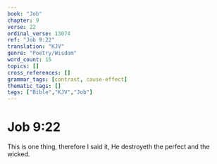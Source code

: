 ```yaml
---
book: "Job"
chapter: 9
verse: 22
ordinal_verse: 13074
ref: "Job 9:22"
translation: "KJV"
genre: "Poetry/Wisdom"
word_count: 15
topics: []
cross_references: []
grammar_tags: [contrast, cause-effect]
thematic_tags: []
tags: ["Bible","KJV","Job"]
---
```


# Job 9:22

This is one thing, therefore I said it, He destroyeth the perfect and the wicked.
